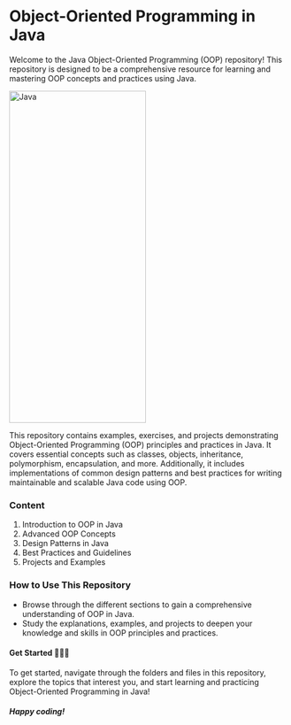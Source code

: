# Object-Oriented Programming in Java


<p>
    Welcome to the Java Object-Oriented Programming (OOP) repository!
    This repository is designed to be a comprehensive resource for learning and mastering OOP concepts and practices using Java.
</p>

<img src="https://preview.redd.it/dsuidip45i861.png?width=1080&crop=smart&auto=webp&s=ba3592b18f9248a8e33ab12883fbd6b136616074" alt="Java" width="70%"  height="600px"> 

<br>

<p>
This repository contains examples, exercises, and projects demonstrating Object-Oriented Programming (OOP) principles and practices in Java.
It covers essential concepts such as classes, objects, inheritance, polymorphism, encapsulation, and more.
Additionally, it includes implementations of common design patterns and best practices for writing maintainable and scalable Java code using OOP.
</p>

<h3>Content</h3>
<ol>
<li>Introduction to OOP in Java</li>
<li>Advanced OOP Concepts</li>
<li>Design Patterns in Java</li>
<li>Best Practices and Guidelines</li>
<li>Projects and Examples</li>
</ol>

<h3>How to Use This Repository</h3>
<ol style="list-style: disc;">
<li>Browse through the different sections to gain a comprehensive understanding of OOP in Java.</li>
<li>Study the explanations, examples, and projects to deepen your knowledge and skills in OOP principles and practices.</li>
</ol>

<h4>Get Started 🧑🏻‍💻</h4>
<p>
To get started, navigate through the folders and files in this repository, explore the topics that interest you, 
and start learning and practicing Object-Oriented Programming in Java!
</p>

<h5>
Happy coding!
</h5>